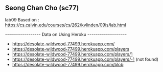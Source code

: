 ## Seong Chan Cho (sc77)
lab09 Based on : https://cs.calvin.edu/courses/cs/262/kvlinden/09is/lab.html

------------------ Data on Using Heroku --------------------
- https://desolate-wildwood-77499.herokuapp.com/
- https://desolate-wildwood-77499.herokuapp.com/players
- https://desolate-wildwood-77499.herokuapp.com/players/1
- https://desolate-wildwood-77499.herokuapp.com/players/-1 (not found)
- https://desolate-wildwood-77499.herokuapp.com/blob